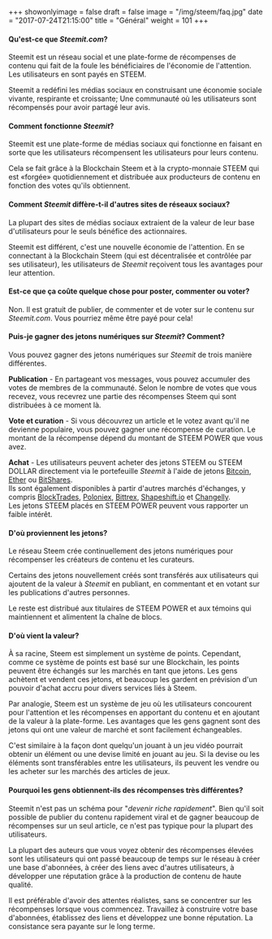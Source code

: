 +++
showonlyimage = false
draft = false
image = "/img/steem/faq.jpg"
date = "2017-07-24T21:15:00"
title = "Général"
weight = 101
+++

<!--more-->

#### Qu'est-ce que *Steemit.com*?

Steemit est un réseau social et une plate-forme de récompenses de contenu qui fait de la foule les bénéficiaires de l'économie de l'attention. Les utilisateurs en sont payés en STEEM.

Steemit a redéfini les médias sociaux en construisant une économie sociale vivante, respirante et croissante;
Une communauté où les utilisateurs sont récompensés pour avoir partagé leur avis.

#### Comment fonctionne _Steemit_?

Steemit est une plate-forme de médias sociaux qui fonctionne en faisant en sorte que les utilisateurs récompensent les utilisateurs pour leurs contenu.

Cela se fait grâce à la Blockchain Steem et à la crypto-monnaie STEEM qui est «forgée» quotidiennement et distribuée aux producteurs de contenu en fonction des votes qu'ils obtiennent.

#### Comment _Steemit_ diffère-t-il d'autres sites de réseaux sociaux?

La plupart des sites de médias sociaux extraient de la valeur de leur base d'utilisateurs pour le seuls bénéfice des actionnaires.

Steemit est différent, c'est une nouvelle économie de l'attention. En se connectant à la Blockchain Steem (qui est décentralisée et contrôlée par ses utilisateur), les utilisateurs de _Steemit_ reçoivent tous les avantages pour leur attention.

#### Est-ce que ça coûte quelque chose pour poster, commenter ou voter?

Non. Il est gratuit de publier, de commenter et de voter sur le contenu sur *Steemit.com*. Vous pourriez même être payé pour cela!

#### Puis-je gagner des jetons numériques sur _Steemit_? Comment?

Vous pouvez gagner des jetons numériques sur _Steemit_ de trois manière différentes.

**Publication** - En partageant vos messages, vous pouvez accumuler des votes de membres de la communauté. Selon le nombre de votes que vous recevez, vous recevrez une partie des récompenses Steem qui sont distribuées à ce moment là.

**Vote et curation** - Si vous découvrez un article et le votez avant qu'il ne devienne populaire, vous pouvez gagner une récompense de curation.
Le montant de la récompense dépend du montant de STEEM POWER que vous avez.

**Achat** - Les utilisateurs peuvent acheter des jetons STEEM ou STEEM DOLLAR directement via le portefeuille _Steemit_ à l'aide de jetons [Bitcoin](https://coinmarketcap.com/currencies/bitcoin/), [Ether](https://coinmarketcap.com/currencies/Ethereum/) ou [BitShares](https://coinmarketcap.com/currencies/bitshares/).  
Ils sont également disponibles à partir d'autres marchés d'échanges, y compris [BlockTrades](https://blocktrades.us/), [Poloniex](https://poloniex.com/), [Bittrex](https://bittrex.com/), [Shapeshift.io](https://shapeshift.io/) et [Changelly](https://changelly.com/).  
Les jetons STEEM placés en STEEM POWER peuvent vous rapporter un faible intérêt.

#### D'où proviennent les jetons?

Le réseau Steem crée continuellement des jetons numériques pour récompenser les créateurs de contenu et les curateurs.

Certains des jetons nouvellement créés sont transférés aux utilisateurs qui ajoutent de la valeur à _Steemit_ en publiant, en commentant et en votant sur les publications d'autres personnes.

Le reste est distribué aux titulaires de STEEM POWER et aux témoins qui maintiennent et alimentent la chaîne de blocs.

#### D'où vient la valeur?

À sa racine, Steem est simplement un système de points. Cependant, comme ce système de points est basé sur une Blockchain, les points peuvent être échangés sur les marchés en tant que jetons. 
Les gens achètent et vendent ces jetons, et beaucoup les gardent en prévision d'un pouvoir d'achat accru pour divers services liés à Steem.

Par analogie, Steem est un système de jeu où les utilisateurs concourent pour l'attention et les récompenses en apportant du contenu et en ajoutant de la valeur à la plate-forme. 
Les avantages que les gens gagnent sont des jetons qui ont une valeur de marché et sont facilement échangeables.  

C'est similaire à la façon dont quelqu'un jouant à un jeu vidéo pourrait obtenir un élément ou une devise limité en jouant au jeu.
Si la devise ou les éléments sont transférables entre les utilisateurs, ils peuvent les vendre ou les acheter sur les marchés des articles de jeux.

#### Pourquoi les gens obtiennent-ils des récompenses très différentes?

Steemit n'est pas un schéma pour "*devenir riche rapidement*".
Bien qu'il soit possible de publier du contenu rapidement viral et de gagner beaucoup de récompenses sur un seul article, ce n'est pas typique pour la plupart des utilisateurs.

La plupart des auteurs que vous voyez obtenir des récompenses élevées sont les utilisateurs qui ont passé beaucoup de temps sur le réseau à créer une base d'abonnées, à créer des liens avec d'autres utilisateurs, à développer une réputation grâce à la production de contenu de haute qualité.

Il est préférable d'avoir des attentes réalistes, sans se concentrer sur les récompenses lorsque vous commencez.
Travaillez à construire votre base d'abonnées, établissez des liens et développez une bonne réputation.
La consistance sera payante sur le long terme.